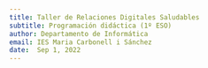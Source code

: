 ```yaml
---
title: Taller de Relaciones Digitales Saludables
subtitle: Programación didáctica (1º ESO)
author: Departamento de Informática
email: IES Maria Carbonell i Sánchez
date:  Sep 1, 2022
---
```

